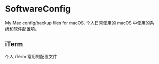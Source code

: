 # SoftwareConfig

My Mac config/backup files for macOS.
个人日常使用的 macOS 中使用的系统和软件配置项。

## iTerm

个人 iTerm 常用的配置文件